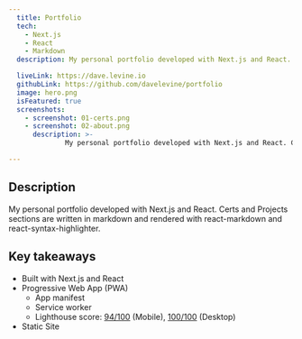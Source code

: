```yaml
---
  title: Portfolio
  tech:
    - Next.js
    - React
    - Markdown
  description: My personal portfolio developed with Next.js and React. Certs and Projects sections are written in markdown and rendered with react-markdown and react-syntax-highlighter.

  liveLink: https://dave.levine.io
  githubLink: https://github.com/davelevine/portfolio
  image: hero.png
  isFeatured: true
  screenshots:
    - screenshot: 01-certs.png
    - screenshot: 02-about.png
      description: >-
              My personal portfolio developed with Next.js and React. Certs and Projects sections are written in markdown and rendered with react-markdown and react-syntax-highlighter.

---
```


## Description

My personal portfolio developed with Next.js and React. Certs and Projects sections are written in markdown and rendered with react-markdown and react-syntax-highlighter.

## Key takeaways

- Built with Next.js and React
- Progressive Web App (PWA)
  - App manifest
  - Service worker
  - Lighthouse score: [94/100](https://pagespeed.web.dev/analysis/https-dave-levine-io/b3x99kmdqe?form_factor=mobile) (Mobile), [100/100](https://pagespeed.web.dev/analysis/https-dave-levine-io/b3x99kmdqe?form_factor=desktop) (Desktop)
- Static Site
